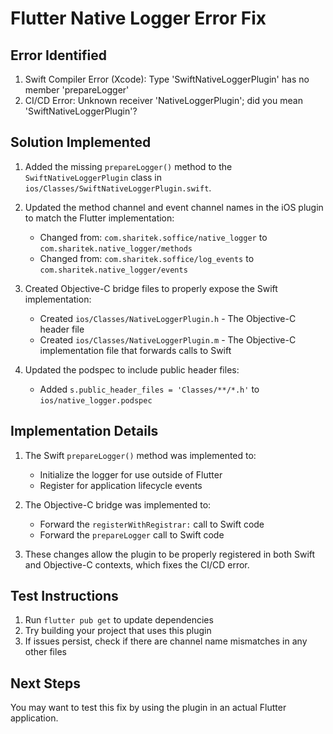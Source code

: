 # Flutter Native Logger Error Fix

## Error Identified
1. Swift Compiler Error (Xcode): Type 'SwiftNativeLoggerPlugin' has no member 'prepareLogger'
2. CI/CD Error: Unknown receiver 'NativeLoggerPlugin'; did you mean 'SwiftNativeLoggerPlugin'?

## Solution Implemented
1. Added the missing `prepareLogger()` method to the `SwiftNativeLoggerPlugin` class in `ios/Classes/SwiftNativeLoggerPlugin.swift`.

2. Updated the method channel and event channel names in the iOS plugin to match the Flutter implementation:
   - Changed from: `com.sharitek.soffice/native_logger` to `com.sharitek.native_logger/methods`
   - Changed from: `com.sharitek.soffice/log_events` to `com.sharitek.native_logger/events`

3. Created Objective-C bridge files to properly expose the Swift implementation:
   - Created `ios/Classes/NativeLoggerPlugin.h` - The Objective-C header file
   - Created `ios/Classes/NativeLoggerPlugin.m` - The Objective-C implementation file that forwards calls to Swift
   
4. Updated the podspec to include public header files:
   - Added `s.public_header_files = 'Classes/**/*.h'` to `ios/native_logger.podspec`

## Implementation Details
1. The Swift `prepareLogger()` method was implemented to:
   - Initialize the logger for use outside of Flutter
   - Register for application lifecycle events

2. The Objective-C bridge was implemented to:
   - Forward the `registerWithRegistrar:` call to Swift code
   - Forward the `prepareLogger` call to Swift code
   
3. These changes allow the plugin to be properly registered in both Swift and Objective-C contexts, which fixes the CI/CD error.

## Test Instructions
1. Run `flutter pub get` to update dependencies
2. Try building your project that uses this plugin
3. If issues persist, check if there are channel name mismatches in any other files

## Next Steps
You may want to test this fix by using the plugin in an actual Flutter application. 